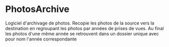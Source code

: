 # PhotosArchive
Logiciel d'archivage de photos.
Recopie les photos de la source vers la destination en regroupant les photos par années de prises de vues.
Au final les photos d'une même année se retrouvent dans un dossier unique avec pour nom l'année correspondante
